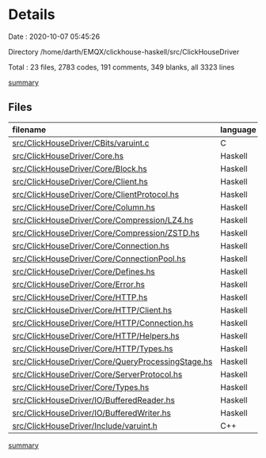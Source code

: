 # Details

Date : 2020-10-07 05:45:26

Directory /home/darth/EMQX/clickhouse-haskell/src/ClickHouseDriver

Total : 23 files,  2783 codes, 191 comments, 349 blanks, all 3323 lines

[summary](results.md)

## Files
| filename | language | code | comment | blank | total |
| :--- | :--- | ---: | ---: | ---: | ---: |
| [src/ClickHouseDriver/CBits/varuint.c](/src/ClickHouseDriver/CBits/varuint.c) | C | 57 | 3 | 5 | 65 |
| [src/ClickHouseDriver/Core.hs](/src/ClickHouseDriver/Core.hs) | Haskell | 13 | 0 | 1 | 14 |
| [src/ClickHouseDriver/Core/Block.hs](/src/ClickHouseDriver/Core/Block.hs) | Haskell | 103 | 3 | 9 | 115 |
| [src/ClickHouseDriver/Core/Client.hs](/src/ClickHouseDriver/Core/Client.hs) | Haskell | 186 | 20 | 36 | 242 |
| [src/ClickHouseDriver/Core/ClientProtocol.hs](/src/ClickHouseDriver/Core/ClientProtocol.hs) | Haskell | 23 | 7 | 18 | 48 |
| [src/ClickHouseDriver/Core/Column.hs](/src/ClickHouseDriver/Core/Column.hs) | Haskell | 670 | 57 | 36 | 763 |
| [src/ClickHouseDriver/Core/Compression/LZ4.hs](/src/ClickHouseDriver/Core/Compression/LZ4.hs) | Haskell | 2 | 0 | 2 | 4 |
| [src/ClickHouseDriver/Core/Compression/ZSTD.hs](/src/ClickHouseDriver/Core/Compression/ZSTD.hs) | Haskell | 2 | 0 | 2 | 4 |
| [src/ClickHouseDriver/Core/Connection.hs](/src/ClickHouseDriver/Core/Connection.hs) | Haskell | 370 | 14 | 22 | 406 |
| [src/ClickHouseDriver/Core/ConnectionPool.hs](/src/ClickHouseDriver/Core/ConnectionPool.hs) | Haskell | 45 | 2 | 4 | 51 |
| [src/ClickHouseDriver/Core/Defines.hs](/src/ClickHouseDriver/Core/Defines.hs) | Haskell | 34 | 20 | 32 | 86 |
| [src/ClickHouseDriver/Core/Error.hs](/src/ClickHouseDriver/Core/Error.hs) | Haskell | 410 | 1 | 7 | 418 |
| [src/ClickHouseDriver/Core/HTTP.hs](/src/ClickHouseDriver/Core/HTTP.hs) | Haskell | 8 | 0 | 1 | 9 |
| [src/ClickHouseDriver/Core/HTTP/Client.hs](/src/ClickHouseDriver/Core/HTTP/Client.hs) | Haskell | 181 | 21 | 27 | 229 |
| [src/ClickHouseDriver/Core/HTTP/Connection.hs](/src/ClickHouseDriver/Core/HTTP/Connection.hs) | Haskell | 29 | 3 | 9 | 41 |
| [src/ClickHouseDriver/Core/HTTP/Helpers.hs](/src/ClickHouseDriver/Core/HTTP/Helpers.hs) | Haskell | 62 | 3 | 11 | 76 |
| [src/ClickHouseDriver/Core/HTTP/Types.hs](/src/ClickHouseDriver/Core/HTTP/Types.hs) | Haskell | 18 | 0 | 6 | 24 |
| [src/ClickHouseDriver/Core/QueryProcessingStage.hs](/src/ClickHouseDriver/Core/QueryProcessingStage.hs) | Haskell | 4 | 0 | 4 | 8 |
| [src/ClickHouseDriver/Core/ServerProtocol.hs](/src/ClickHouseDriver/Core/ServerProtocol.hs) | Haskell | 37 | 14 | 17 | 68 |
| [src/ClickHouseDriver/Core/Types.hs](/src/ClickHouseDriver/Core/Types.hs) | Haskell | 263 | 15 | 32 | 310 |
| [src/ClickHouseDriver/IO/BufferedReader.hs](/src/ClickHouseDriver/IO/BufferedReader.hs) | Haskell | 151 | 2 | 39 | 192 |
| [src/ClickHouseDriver/IO/BufferedWriter.hs](/src/ClickHouseDriver/IO/BufferedWriter.hs) | Haskell | 106 | 6 | 26 | 138 |
| [src/ClickHouseDriver/Include/varuint.h](/src/ClickHouseDriver/Include/varuint.h) | C++ | 9 | 0 | 3 | 12 |

[summary](results.md)